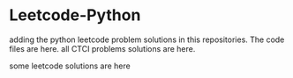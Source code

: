 # Leetcode-Python
adding the python leetcode problem solutions in this repositories. 
The code files are here.
all CTCI problems solutions are here.



some leetcode solutions are here


































































































































































































































































































































































































































































































































































































































































































































































































































































































































































































































































































































































































































































